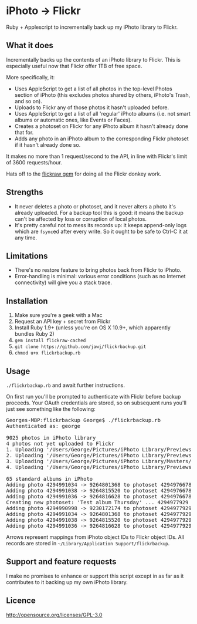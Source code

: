 iPhoto -> Flickr
================

Ruby + Applescript to incrementally back up my iPhoto library to Flickr.

What it does
------------

Incrementally backs up the contents of an iPhoto library to Flickr. This is especially useful now that Flickr offer 1TB of free space.

More specifically, it:

* Uses AppleScript to get a list of all photos in the top-level Photos section of iPhoto (this excludes photos shared by others, iPhoto's Trash, and so on).
* Uploads to Flickr any of those photos it hasn't uploaded before.
* Uses AppleScript to get a list of all 'regular' iPhoto albums (i.e. not smart albums or automatic ones, like Events or Faces).
* Creates a photoset on Flickr for any iPhoto album it hasn't already done that for.
* Adds any photo in an iPhoto album to the corresponding Flickr photoset if it hasn't already done so.

It makes no more than 1 request/second to the API, in line with Flickr's limit of 3600 requests/hour.

Hats off to the [flickraw gem](https://github.com/hanklords/flickraw) for doing all the Flickr donkey work.

Strengths
---------

* It never deletes a photo or photoset, and it never alters a photo it's already uploaded. For a backup tool this is good: it means the backup can't be affected by loss or corruption of local photos.
* It's pretty careful not to mess its records up: it keeps append-only logs which are `fsync`ed after every write. So it ought to be safe to Ctrl-C it at any time.

Limitations
-----------

* There's no restore feature to bring photos back from Flickr to iPhoto.
* Error-handling is minimal: various error conditions (such as no Internet connectivity) will give you a stack trace.

Installation
------------

1. Make sure you're a geek with a Mac
2. Request an API key + secret from Flickr
3. Install Ruby 1.9+ (unless you're on OS X 10.9+, which apparently bundles Ruby 2)
4. `gem install flickraw-cached`
5. `git clone https://github.com/jawj/flickrbackup.git`
6. `chmod u+x flickrbackup.rb`

Usage
-----

`./flickrbackup.rb` and await further instructions.

On first run you'll be prompted to authenticate with Flickr before backup proceeds. Your OAuth credentials are stored, so on subsequent runs you'll just see something like the following:

<pre>Georges-MBP:flickrbackup George$ ./flickrbackup.rb
Authenticated as: george

9025 photos in iPhoto library
4 photos not yet uploaded to Flickr
1. Uploading '/Users/George/Pictures/iPhoto Library/Previews/2013/07/08/20130708-215354/F6hf3i9DTFq0dXcULUNiQQ/IMG_2948.JPG' ... 4294991038 -> 9264815520
2. Uploading '/Users/George/Pictures/iPhoto Library/Previews/2013/07/08/20130708-215354/p6NrRDroSci6hFvRgyi67A/IMG_2949.JPG' ... 4294991036 -> 9264816628
3. Uploading '/Users/George/Pictures/iPhoto Library/Masters/2013/07/08/20130708-215318/IMG_0018.PNG' ... 4294991024 -> 9264817274
4. Uploading '/Users/George/Pictures/iPhoto Library/Previews/2013/07/09/20130709-205846/xpgCtTqTQ+CkFbO0%5PrVA/IMG_2954.jpg' ... 4294991052 -> 9264818976

65 standard albums in iPhoto
Adding photo 4294991034 -> 9264801368 to photoset 4294976678 -> 72157634473345113 ... done
Adding photo 4294991038 -> 9264815520 to photoset 4294976678 -> 72157634473345113 ... done
Adding photo 4294991036 -> 9264816628 to photoset 4294976678 -> 72157634473345113 ... done
Creating new photoset: 'Test album Thursday' ... 4294977929 -> 72157634599278172
Adding photo 4294990998 -> 9230172174 to photoset 4294977929 -> 72157634599278172 ... done
Adding photo 4294991034 -> 9264801368 to photoset 4294977929 -> 72157634599278172 ... done
Adding photo 4294991038 -> 9264815520 to photoset 4294977929 -> 72157634599278172 ... done
Adding photo 4294991036 -> 9264816628 to photoset 4294977929 -> 72157634599278172 ... done</pre>

Arrows represent mappings from iPhoto object IDs to Flickr object IDs. All records are stored in `~/Library/Application Support/flickrbackup`.

Support and feature requests
----------------------------

I make no promises to enhance or support this script except in as far as it contributes to it backing up my own iPhoto library.

Licence
-------

http://opensource.org/licenses/GPL-3.0
